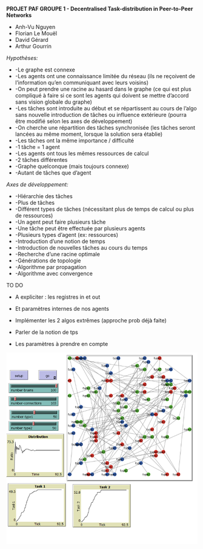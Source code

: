 **PROJET PAF GROUPE 1  -  Decentralised Task-distribution in Peer-to-Peer Networks**

*  Anh-Vu Nguyen 
* Florian Le Mouël
* David Gérard
* Arthur Gourrin


*Hypothèses:*

* -Le graphe est connexe
* -Les agents ont une connaissance limitée du réseau (ils ne reçoivent de l’information qu’en communiquant avec leurs voisins)
* -On peut prendre une racine au hasard dans le graphe (ce qui est plus compliqué à faire si ce sont les agents qui doivent se mettre d’accord sans vision globale du graphe)
* -Les tâches sont introduite au début et se répartissent au cours de l’algo sans nouvelle introduction de tâches ou influence extérieure (pourra être modifié selon les axes de développement)
* -On cherche une répartition des tâches synchronisée (les tâches seront lancées au même moment, lorsque la solution sera établie)
* -Les tâches ont la même importance / difficulté
* -1 tâche = 1 agent
* -Les agents ont tous les mêmes ressources de calcul
* -2 tâches différentes
* -Graphe quelconque (mais toujours connexe)
* -Autant de tâches que d’agent

*Axes de développement:*

* -Hiérarchie des tâches
* -Plus de tâches
* -Différent types de tâches (nécessitant plus de temps de calcul ou plus de ressources)
* -Un agent peut faire plusieurs tâche
* -Une tâche peut être effectuée par plusieurs agents
* -Plusieurs types d’agent (ex: ressources)
* -Introduction d’une notion de temps
* -Introduction de nouvelles tâches au cours du temps
* -Recherche d’une racine optimale
* -Générations de topologie
* -Algorithme par propagation
* -Algorithme avec convergence




TO DO

* A expliciter : les registres in et out

* Et paramètres internes de nos agents

* Implémenter les 2 algos extrêmes (approche prob déjà faite)

* Parler de la notion de tps

* Les paramètres à prendre en compte




![fini](fini.PNG)